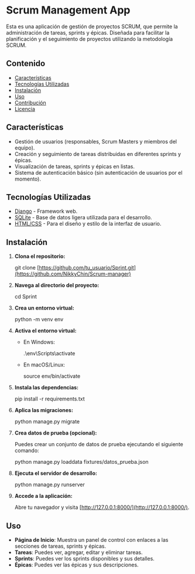 # Scrum Management App

Esta es una aplicación de gestión de proyectos SCRUM, que permite la administración de tareas, sprints y épicas. Diseñada para facilitar la planificación y el seguimiento de proyectos utilizando la metodología SCRUM.

## Contenido

- [Características](#características)
- [Tecnologías Utilizadas](#tecnologías-utilizadas)
- [Instalación](#instalación)
- [Uso](#uso)
- [Contribución](#contribución)
- [Licencia](#licencia)

## Características

- Gestión de usuarios (responsables, Scrum Masters y miembros del equipo).
- Creación y seguimiento de tareas distribuidas en diferentes sprints y épicas.
- Visualización de tareas, sprints y épicas en listas.
- Sistema de autenticación básico (sin autenticación de usuarios por el momento).
  
## Tecnologías Utilizadas

- [Django](https://www.djangoproject.com/) - Framework web.
- [SQLite](https://www.sqlite.org/index.html) - Base de datos ligera utilizada para el desarrollo.
- [HTML/CSS](https://developer.mozilla.org/es/docs/Web) - Para el diseño y estilo de la interfaz de usuario.

## Instalación

1. **Clona el repositorio:**


   git clone [https://github.com/tu_usuario/Sprint.git](https://github.com/NikkyChin/Scrum-manager)


2. **Navega al directorio del proyecto:**


   cd Sprint


3. **Crea un entorno virtual:**


   python -m venv env


4. **Activa el entorno virtual:**

   - En Windows:
  
     .\env\Scripts\activate


   - En macOS/Linux:

     source env/bin/activate


5. **Instala las dependencias:**

 
   pip install -r requirements.txt


6. **Aplica las migraciones:**


   python manage.py migrate


7. **Crea datos de prueba (opcional):**

   Puedes crear un conjunto de datos de prueba ejecutando el siguiente comando:


   python manage.py loaddata fixtures/datos_prueba.json


8. **Ejecuta el servidor de desarrollo:**


   python manage.py runserver
  

9. **Accede a la aplicación:**

   Abre tu navegador y visita [http://127.0.0.1:8000/](http://127.0.0.1:8000/).

## Uso

- **Página de Inicio**: Muestra un panel de control con enlaces a las secciones de tareas, sprints y épicas.
- **Tareas**: Puedes ver, agregar, editar y eliminar tareas.
- **Sprints**: Puedes ver los sprints disponibles y sus detalles.
- **Épicas**: Puedes ver las épicas y sus descripciones.

